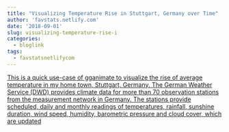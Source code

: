 ```yaml
---
title: "Visualizing Temperature Rise in Stuttgart, Germany over Time"
author: 'favstats.netlify.com'
date: '2018-09-01'
slug: visualizing-temperature-rise-i
categories:
  - bloglink
tags:
  - favstatsnetlifycom
---
```


[This is a quick use-case of gganimate to visualize the rise of average temperature in my home town, Stuttgart, Germany. The German Weather Service (DWD) provides climate data for more than 70 observation stations from the measurement network in Germany. The stations provide scheduled, daily and monthly readings of temperatures, rainfall, sunshine duration, wind speed, humidity, barometric pressure and cloud cover, which are updated<i class="fas fa-external-link-alt"></i>](https://favstats.netlify.com/post/temperature_viz/)

